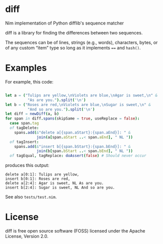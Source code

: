# diff
Nim implementation of Python difflib's sequence matcher

diff is a library for finding the differences between two sequences.

The sequences can be of lines, strings (e.g., words), characters,
bytes, or of any custom “item” type so long as it implements `==`
and `hash()`.

# Examples

For example, this code:
```nim

let a = ("Tulips are yellow,\nViolets are blue,\nAgar is sweet,\n" &
          "As are you.").split('\n')
let b = ("Roses are red,\nViolets are blue,\nSugar is sweet,\n" &
          "And so are you.").split('\n')
let diff = newDiff(a, b)
for span in diff.spans(skipSame = true, useReplace = false):
  case span.tag
  of tagDelete:
    spans.add(&"delete a[{span.aStart}:{span.aEnd}]: " &
              join(a[span.aStart ..< span.aEnd], " NL "))
  of tagInsert:
    spans.add(&"insert b[{span.bStart}:{span.bEnd}]: " &
              join(b[span.bStart ..< span.bEnd], " NL "))
  of tagEqual, tagReplace: doAssert(false) # Should never occur
```
produces this output:
```
delete a[0:1]: Tulips are yellow,
insert b[0:1]: Roses are red,
delete a[2:4]: Agar is sweet, NL As are you.
insert b[2:4]: Sugar is sweet, NL And so are you.
```

See also `tests/test.nim`.

# License

diff is free open source software (FOSS) licensed under the 
Apache License, Version 2.0.
